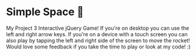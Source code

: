 # Simple Space 🚀
My Project 3 Interactive jQuery Game! If you're on desktop you can use the left and right arrow keys. If you're on a device with a touch screen you can also play by tapping the left and right side of the screen to move the rocket!
Would love some feedback if you take the time to play or look at my code! :)
